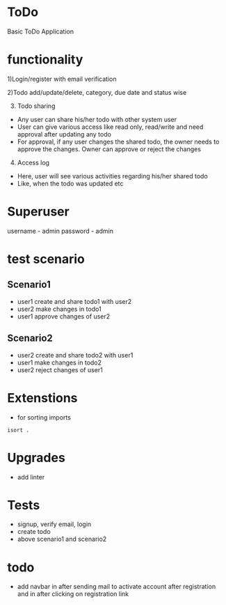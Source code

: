 # ToDo
Basic ToDo Application

# functionality
1)Login/register with email verification

2)Todo add/update/delete, category, due date and status wise

3) Todo sharing
- Any user can share his/her todo with other system user
- User can give various access like read only, read/write and need approval after updating any todo
- For approval, if any user changes the shared todo, the owner needs to approve the changes. Owner can approve or reject the changes

4) Access log
- Here, user will see various activities regarding his/her shared todo
- Like, when the todo was updated etc

# Superuser
username - admin
password - admin

# test scenario
## Scenario1
- user1 create and share todo1 with user2
- user2 make changes in todo1 
- user1 approve changes of user2

## Scenario2
- user2 create and share todo2 with user1
- user1 make changes in todo2
- user2 reject changes of user1

# Extenstions
- for sorting imports
```
isort .
```

# Upgrades
- add linter


# Tests
- signup, verify email, login
- create todo
- above scenario1 and scenario2


# todo
- add navbar in after sending mail to activate account after registration and in after clicking on registration link






